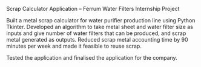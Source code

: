 Scrap Calculator Application – Ferrum Water Filters Internship Project

Built a metal scrap calculator for water purifier production line using Python Tkinter.
Developed an algorithm to take metal sheet and water filter size as inputs and give number of water filters that can be produced, and scrap metal generated as outputs. 
Reduced scrap metal accounting time by 90 minutes per week and made it feasible to reuse scrap.

Tested the application and finalised the application for the company.
